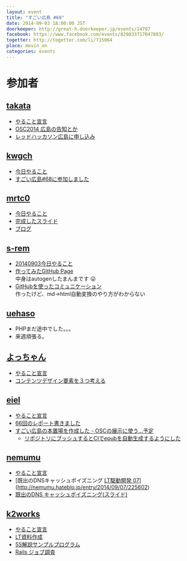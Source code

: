 ```yaml
---
layout: event
title: "すごい広島 #68"
date: 2014-09-03 18:00:00 JST
doorkeeper: http://great-h.doorkeeper.jp/events/14707
facebook: https://www.facebook.com/events/829833717047803/
togetter: http://togetter.com/li/715064
place: movin_on
categories: events
---
```


# 参加者

## [takata](https://github.com/takata)

* [やること宣言](https://github.com/great-h/great-h.github.io/issues/1198)
* [OSC2014 広島の告知とか](http://www.ospn.jp/osc2014-hiroshima/)
* [レッドハッカソン広島に申し込み](http://www.pasonatech.co.jp/search/features_plan/hackathon_hiroshima.jsp)


## [kwgch](https://github.com/kwgch)

* [今日やること](https://github.com/great-h/great-h.github.io/issues/1190)
* [すごい広島#68に参加しました](http://kwgch.github.io/blog/2014/09/03/blog/)

## [mrtc0](http://twitter.com/mrtc0)

* [今日やること](https://github.com/great-h/great-h.github.io/issues/1184)
* [完成したスライド](http://www.slideshare.net/mrtc0/ss-38770495)
* [ブログ](http://mrt-k.hateblo.jp/entry/2014/09/06/192805)


## [s-rem](https://github.com/s-rem)

* [20140903今日やること](https://github.com/great-h/great-h.github.io/issues/1193)
* [作ってみたGitHub Page](http://s-rem.github.io/vaexp/)<BR>
中身はautogenしたまんまです :stuck_out_tongue:
* [GitHubを使ったコミュニケーション](https://github.com/s-rem/great-h-rep/blob/gh-pages/githubcom.md)<BR>
作ったけど、md->html自動変換のやり方がわからない


## [uehaso](https://github.com/uehaso)

* PHPまだ途中でした。。。
* 来週頑張る。


## [よっちゃん](https://www.facebook.com/profile.php?id=100002278659582)

* [やること宣言](https://github.com/great-h/great-h.github.io/issues/1196)
* [コンテンツデザイン要素を３つ考える](https://github.com/great-h/great-h.github.io/issues/1196)


## [eiel](http://eiel.info/)

* [やること宣言](https://github.com/great-h/great-h.github.io/issues/1186)
* [66回のレポート書きました](https://www.facebook.com/great.hiroshima/posts/446008698875114)
* [すごい広島の本置場を作成した - OSCの展示に使う…予定](http://great-h-book.eiel.info/)
  * [リポジトリにプッシュするとCIでepubを自動生成するようにした](https://app.wercker.com/#applications/54073625a3d31ea93b308e2d/)


## [nemumu](https://github.com/nemumu)

* [やること宣言](https://github.com/great-h/great-h.github.io/issues/1185)
* [既出のDNSキャッシュポイズニング [LT駆動開発 07](ブログ)](http://nemumu.hateblo.jp/entry/2014/09/07/225602)
* [既出のDNS キャッシュポイズニング(スライド)](http://www.slideshare.net/nemumu/ltdd7)


## [k2works](https://github.com/k2works)

* [やること宣言](https://github.com/great-h/great-h.github.io/issues/1218)
* [LT資料作成](http://www.slideshare.net/kakimomokuri/5-s-38912911)
* [5S解説サンプルプログラム](https://github.com/k2works/5s_example)
* [Rails ジョブ調査](https://github.com/k2works/rails_jobs_research)
